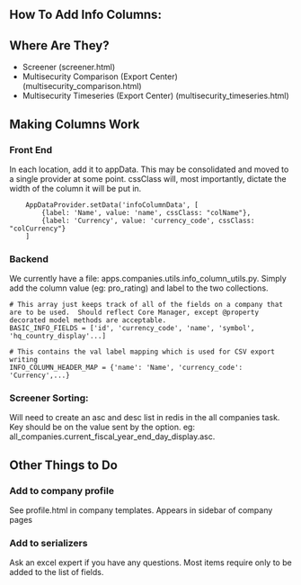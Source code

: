## How To Add Info Columns:

## Where Are They?
- Screener (screener.html)
- Multisecurity Comparison (Export Center) (multisecurity_comparison.html)
- Multisecurity Timeseries (Export Center) (multisecurity_timeseries.html)

## Making Columns Work

### Front End
In each location, add it to appData.  This may be consolidated and moved to a single provider at some point. cssClass will, most importantly, dictate the width of the column it will be put in.

	    AppDataProvider.setData('infoColumnData', [
        	{label: 'Name', value: 'name', cssClass: "colName"},
        	{label: 'Currency', value: 'currency_code', cssClass: "colCurrency"}
        ]

### Backend
We currently have a file: apps.companies.utils.info_column_utils.py.  Simply add the column value (eg: pro_rating) and label to the two collections.

	# This array just keeps track of all of the fields on a company that are to be used.  Should reflect Core Manager, except @property decorated model methods are acceptable.
	BASIC_INFO_FIELDS = ['id', 'currency_code', 'name', 'symbol', 'hq_country_display'...]

	# This contains the val label mapping which is used for CSV export writing
	INFO_COLUMN_HEADER_MAP = {'name': 'Name', 'currency_code': 'Currency',...}


### Screener Sorting:
Will need to create an asc and desc list in redis in the all companies task.  Key should be on the value sent by the option.
eg: all_companies.current_fiscal_year_end_day_display.asc.

## Other Things to Do
### Add to company profile
See profile.html in company templates.  Appears in sidebar of company pages

### Add to serializers
Ask an excel expert if you have any questions.  Most items require only to be added to the list of fields.
